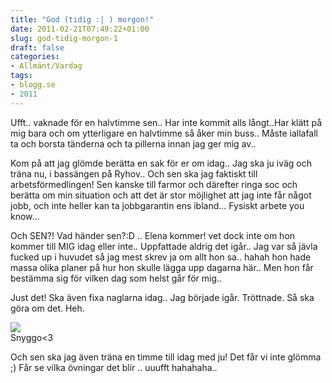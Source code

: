 ```yaml
---
title: "God (tidig :| ) morgon!"
date: 2011-02-21T07:49:22+01:00
slug: god-tidig-morgon-1
draft: false
categories:
- Allmänt/Vardag
tags:
- blogg.se
- 2011
---
```

Ufft.. vaknade för en halvtimme sen.. Har inte kommit alls långt..Har klätt på mig bara och om ytterligare en halvtimme så åker min buss.. Måste iallafall ta och borsta tänderna och ta pillerna innan jag ger mig av..  
  
Kom på att jag glömde berätta en sak för er om idag.. Jag ska ju iväg och träna nu, i bassängen på Ryhov.. Och sen ska jag faktiskt till arbetsförmedlingen! Sen kanske till farmor och därefter ringa soc och berätta om min situation och att det är stor möjlighet att jag inte får något jobb, och inte heller kan ta jobbgarantin ens ibland... Fysiskt arbete you know...  
  
Och SEN?! Vad händer sen?:D .. Elena kommer! vet dock inte om hon kommer till MIG idag eller inte.. Uppfattade aldrig det igår.. Jag var så jävla fucked up i huvudet så jag mest skrev ja om allt hon sa.. hahah hon hade massa olika planer på hur hon skulle lägga upp dagarna här.. Men hon får bestämma sig för vilken dag som helst går för mig..  
  
Just det! Ska även fixa naglarna idag.. Jag började igår. Tröttnade. Så ska göra om det. Heh.  
  
  
![](/assets/images/blogg.se/dsc00747_133767867.jpg)  
Snyggo<3  
  
  
Och sen ska jag även träna en timme till idag med ju! Det får vi inte glömma ;) Får se vilka övningar det blir .. uuufft hahahaha..